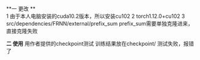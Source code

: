 **一 更改 **  
1 由于本人电脑安装的cuda10.2版本，所以安装cu102
2 torch1.12.0+cu102
3 src/dependencies/FRNN/external/prefix_sum  prefix_sum需要单独克隆进来，直接克隆失败


**二 使用**
用作者提供的checkpoint测试
训练结果放在checkpoint/
测试失败，报错了
